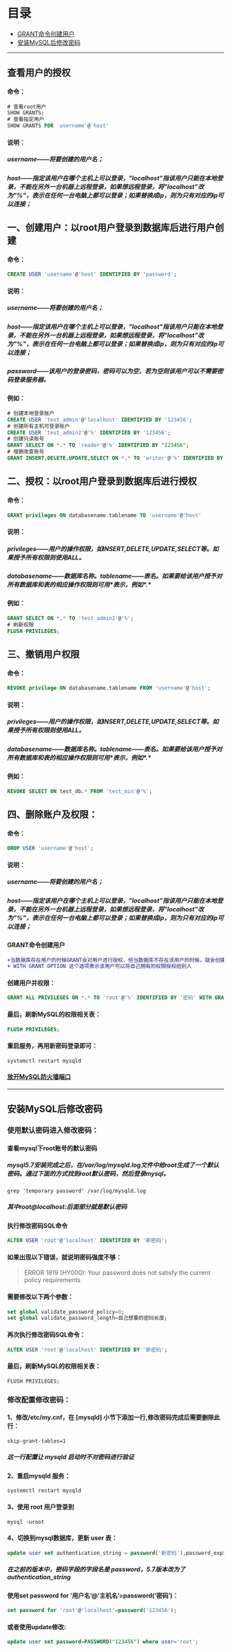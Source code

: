# 目录
* [GRANT命令创建用户](#GRANT命令创建用户)
* [安装MySQL后修改密码](#安装MySQL后修改密码)

*****************************************************************************
## 查看用户的授权
#### 命令：
```sql
# 查看root用户
SHOW GRANTS;
# 查看指定用户
SHOW GRANTS FOR 'username'@'host'
```
#### 说明：
##### username——将要创建的用户名；

##### host——指定该用户在哪个主机上可以登录，"localhost"指该用户只能在本地登录，不能在另外一台机器上远程登录，如果想远程登录，将"localhost"改为"%"，表示在任何一台电脑上都可以登录；如果替换成ip，则为只有对应的ip可以连接；

## 一、创建用户：以root用户登录到数据库后进行用户创建
#### 命令：
```sql
CREATE USER 'username'@'host' IDENTIFIED BY 'password';
```
#### 说明：
##### username——将要创建的用户名；

##### host——指定该用户在哪个主机上可以登录，"localhost"指该用户只能在本地登录，不能在另外一台机器上远程登录，如果想远程登录，将"localhost"改为"%"，表示在任何一台电脑上都可以登录；如果替换成ip，则为只有对应的ip可以连接；

##### password——该用户的登录密码，密码可以为空，若为空则该用户可以不需要密码登录服务器。

#### 例如：
```sql
# 创建本地登录账户
CREATE USER 'test_admin'@'localhost' IDENTIFIED BY '123456';
# 创建所有主机可登录账户
CREATE USER 'test_admin2'@'%' IDENTIFIED BY '123456';
# 创建只读账号
GRANT SELECT ON *.* TO 'reader'@'%' IDENTIFIED BY "123456";
# 增删改查账号
GRANT INSERT,DELETE,UPDATE,SELECT ON *.* TO 'writer'@'%' IDENTIFIED BY "123456"
```
## 二、授权：以root用户登录到数据库后进行授权
#### 命令：
```sql
GRANT privileges ON databasename.tablename TO 'username'@'host'
```
#### 说明：
##### privileges——用户的操作权限，如INSERT,DELETE,UPDATE,SELECT等。如果授予所有权限则使用ALL。

##### databasename——数据库名称。tablename——表名。如果要给该用户授予对所有数据库和表的相应操作权限则可用\*表示，例如\*\.\*

#### 例如：
```sql
GRANT SELECT ON *.* TO 'test_admin2'@'%';
# 刷新权限
FLUSH PRIVILEGES;
```

## 三、撤销用户权限
#### 命令：
```sql
REVOKE privilege ON databasename.tablename FROM 'username'@'host';
```
#### 说明：
##### privileges——用户的操作权限，如INSERT,DELETE,UPDATE,SELECT等。如果授予所有权限则使用ALL。

##### databasename——数据库名称。tablename——表名。如果要给该用户授予对所有数据库和表的相应操作权限则可用\*表示，例如\*\.\*

#### 例如：
```sql
REVOKE SELECT ON test_db.* FROM 'test_min'@'%';
```
## 四、删除账户及权限：
#### 命令：
```sql
DROP USER 'username'@'host';
```
#### 说明：
##### username——将要创建的用户名；

##### host——指定该用户在哪个主机上可以登录，"localhost"指该用户只能在本地登录，不能在另外一台机器上远程登录，如果想远程登录，将"localhost"改为"%"，表示在任何一台电脑上都可以登录；如果替换成ip，则为只有对应的ip可以连接；

#### GRANT命令创建用户
```diff
+当数据库存在用户的时候GRANT会对用户进行授权，但当数据库不存在该用户的时候，就会创建相应的用户并进行授权。
+ WITH GRANT OPTION 这个选项表示该用户可以将自己拥有的权限授权给别人
```
#### 创建用户并权限：
```sql
GRANT ALL PRIVILEGES ON *.* TO 'root'@'%' IDENTIFIED BY '密码' WITH GRANT OPTION;
```
#### 最后，刷新MySQL的权限相关表：
```sql
FLUSH PRIVILEGES;
```
#### 重启服务，再用新密码登录即可：
```sell
systemctl restart mysqld
```
#### [放开MySQL防火墙端口](/VPS/linux命令.md#防火墙)

*******************************************************
## 安装MySQL后修改密码
### 使用默认密码进入修改密码：

#### 查看mysql下root账号的默认密码
##### mysql5.7安装完成之后，在/var/log/mysqld.log文件中给root生成了一个默认密码。通过下面的方式找到root默认密码，然后登录mysql。
```shell
grep 'temporary password' /var/log/mysqld.log
```
##### 其中root@localhost:后面部分就是默认密码

#### 执行修改密码SQL命令
```sql
ALTER USER 'root'@'localhost' IDENTIFIED BY '新密码';
```
#### 如果出现以下错误，就说明密码强度不够：
> ERROR 1819 (HY000): Your password does not satisfy the current policy requirements

#### 需要修改以下两个参数：
```sql
set global validate_password_policy=0;
set global validate_password_length=自己想要的密码长度;
```
#### 再次执行修改密码SQL命令：
```sql
ALTER USER 'root'@'localhost' IDENTIFIED BY '新密码';
```
#### 最后，刷新MySQL的权限相关表：
```shell
FLUSH PRIVILEGES;
```


### 修改配置修改密码：

#### 1、修改/etc/my.cnf，在 [mysqld] 小节下添加一行,修改密码完成后需要删除此行：
```shell
skip-grant-tables=1
```
##### 这一行配置让 mysqld 启动时不对密码进行验证

#### 2、重启mysqld 服务：
```shell
systemctl restart mysqld
```
#### 3、使用 root 用户登录到 
```shell
mysql -uroot
```
#### 4、切换到mysql数据库，更新 user 表：
```sql
update user set authentication_string = password('新密码'),password_expired = 'N', password_last_changed = now() where user = 'root';
```
##### 在之前的版本中，密码字段的字段名是 password，5.7版本改为了 authentication_string

#### 使用set password for ‘用户名’@’主机名’=password(‘密码’)：
```sql
set password for 'root'@'localhost'=password('123456');
```
#### 或者使用update修改:
```sql
update user set password=PASSWORD("123456") where user='root';
```










